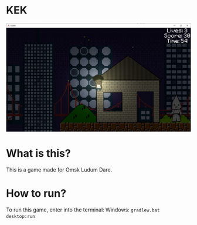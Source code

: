 # KEK

![](https://raw.githubusercontent.com/i55maximus55i-games/Ludum-Dare-43-KEK/master/github/KEK.png)


#  What is this?

This is a game made for Omsk Ludum Dare.


# How to run?
To run this game, enter into the terminal:
Windows: `gradlew.bat desktop:run`

